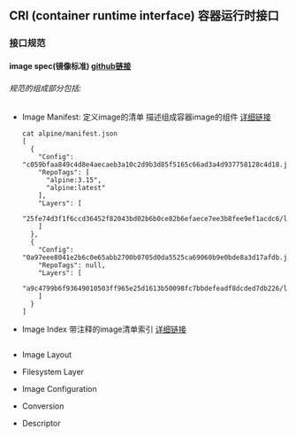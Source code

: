## CRI (container runtime interface) 容器运行时接口
### 接口规范
#### image spec(镜像标准)  [github链接](https://github.com/opencontainers/image-spec)
###### 规范的组成部分包括:
  - Image Manifest: 定义image的清单 描述组成容器image的组件 [详细链接](https://github.com/opencontainers/image-spec/blob/main/manifest.md)
    ```shell
    cat alpine/manifest.json
    [
      {
        "Config": "c059bfaa849c4d8e4aecaeb3a10c2d9b3d85f5165c66ad3a4d937758128c4d18.json",
        "RepoTags": [
          "alpine:3.15",
          "alpine:latest"
        ],
        "Layers": [
          "25fe74d3f1f6ccd36452f82043bd02b6b0ce82b6efaece7ee3b8fee9ef1acdc6/layer.tar"
        ]
      },
      {
        "Config": "0a97eee8041e2b6c0e65abb2700b0705d0da5525ca69060b9e0bde8a3d17afdb.json",
        "RepoTags": null,
        "Layers": [
          "a9c4799b6f93649010503ff965e25d1613b50098fc7bbdefeadf8dcded7db226/layer.tar"
        ]   
      }
    ]
    ```

  - Image Index  带注释的image清单索引 [详细链接](https://github.com/opencontainers/image-spec/blob/main/image-index.md) 
    ```shell
    
    ```
  - Image Layout 
  - Filesystem Layer 
  - Image Configuration 
  - Conversion
  - Descriptor 